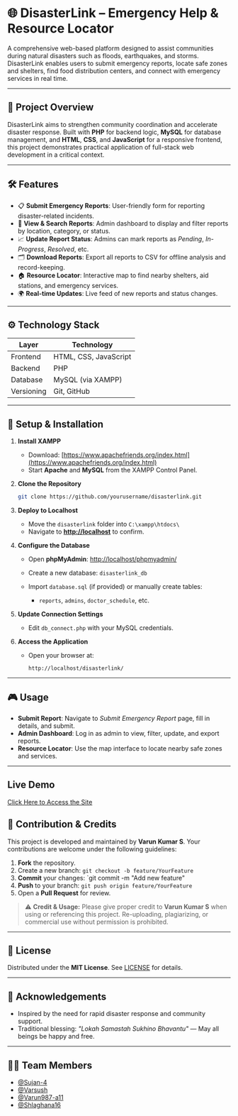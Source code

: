 # 🌐 DisasterLink – Emergency Help & Resource Locator

A comprehensive web-based platform designed to assist communities during natural disasters such as floods, earthquakes, and storms. DisasterLink enables users to submit emergency reports, locate safe zones and shelters, find food distribution centers, and connect with emergency services in real time.

---

## 🌟 Project Overview

DisasterLink aims to strengthen community coordination and accelerate disaster response. Built with **PHP** for backend logic, **MySQL** for database management, and **HTML**, **CSS**, and **JavaScript** for a responsive frontend, this project demonstrates practical application of full-stack web development in a critical context.

---

## 🛠️ Features

* 📋 **Submit Emergency Reports**: User-friendly form for reporting disaster-related incidents.
* 🔎 **View & Search Reports**: Admin dashboard to display and filter reports by location, category, or status.
* 📈 **Update Report Status**: Admins can mark reports as *Pending*, *In-Progress*, *Resolved*, etc.
* 🗂️ **Download Reports**: Export all reports to CSV for offline analysis and record-keeping.
* 🏠 **Resource Locator**: Interactive map to find nearby shelters, aid stations, and emergency services.
* 🌍 **Real-time Updates**: Live feed of new reports and status changes.

---

## ⚙️ Technology Stack

| Layer      | Technology            |
| ---------- | --------------------- |
| Frontend   | HTML, CSS, JavaScript |
| Backend    | PHP                   |
| Database   | MySQL (via XAMPP)     |
| Versioning | Git, GitHub           |

---

## 🚀 Setup & Installation

1. **Install XAMPP**

   * Download: [https://www.apachefriends.org/index.html](https://www.apachefriends.org/index.html)
   * Start **Apache** and **MySQL** from the XAMPP Control Panel.

2. **Clone the Repository**

   ```bash
   git clone https://github.com/yourusername/disasterlink.git
   ```

3. **Deploy to Localhost**

   * Move the `disasterlink` folder into `C:\xampp\htdocs\`
   * Navigate to **[http://localhost](http://localhost)** to confirm.

4. **Configure the Database**

   * Open **phpMyAdmin**: [http://localhost/phpmyadmin/](http://localhost/phpmyadmin/)
   * Create a new database: `disasterlink_db`
   * Import `database.sql` (if provided) or manually create tables:

     * `reports`, `admins`, `doctor_schedule`, etc.

5. **Update Connection Settings**

   * Edit `db_connect.php` with your MySQL credentials.

6. **Access the Application**

   * Open your browser at:

     ```
     http://localhost/disasterlink/
     ```

---

## 🎮 Usage

* **Submit Report**: Navigate to *Submit Emergency Report* page, fill in details, and submit.
* **Admin Dashboard**: Log in as admin to view, filter, update, and export reports.
* **Resource Locator**: Use the map interface to locate nearby safe zones and services.

---

## Live Demo
[Click Here to Access the Site](https://Varun987-a11.github.io/disasterlink/index.php)  




## 🤝 Contribution & Credits

This project is developed and maintained by **Varun Kumar S**. Your contributions are welcome under the following guidelines:

1. **Fork** the repository.
2. Create a new branch: `git checkout -b feature/YourFeature`
3. **Commit** your changes: \`git commit -m "Add new feature"
4. **Push** to your branch: `git push origin feature/YourFeature`
5. Open a **Pull Request** for review.

> ⚠️ **Credit & Usage:** Please give proper credit to **Varun Kumar S** when using or referencing this project. Re-uploading, plagiarizing, or commercial use without permission is prohibited.

---

## 📝 License

Distributed under the **MIT License**. See [LICENSE](LICENSE) for details.

---

## 🙏 Acknowledgements

* Inspired by the need for rapid disaster response and community support.
* Traditional blessing: *"Lokah Samastah Sukhino Bhavantu"* — May all beings be happy and free.

---

## 👨‍💻 Team Members

- [@Sujan-4](https://github.com/Sujan-4)  
- [@Varsush](https://github.com/Varsush)  
- [@Varun987-a11](https://github.com/Varun987-a11)  
- [@Shlaghana16](https://github.com/Shlaghana16)
